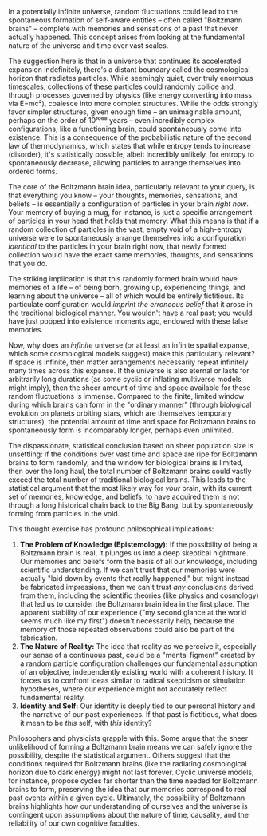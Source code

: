 In a potentially infinite universe, random fluctuations could lead to the spontaneous formation of self-aware entities – often called "Boltzmann brains" – complete with memories and sensations of a past that never actually happened. This concept arises from looking at the fundamental nature of the universe and time over vast scales.

The suggestion here is that in a universe that continues its accelerated expansion indefinitely, there's a distant boundary called the cosmological horizon that radiates particles. While seemingly quiet, over truly enormous timescales, collections of these particles could randomly collide and, through processes governed by physics (like energy converting into mass via E=mc²), coalesce into more complex structures. While the odds strongly favor simpler structures, given enough time – an unimaginable amount, perhaps on the order of 10¹⁰⁶⁸ years – even incredibly complex configurations, like a functioning brain, could spontaneously come into existence. This is a consequence of the probabilistic nature of the second law of thermodynamics, which states that while entropy tends to increase (disorder), it's statistically possible, albeit incredibly unlikely, for entropy to spontaneously decrease, allowing particles to arrange themselves into ordered forms.

The core of the Boltzmann brain idea, particularly relevant to your query, is that everything you know – your thoughts, memories, sensations, and beliefs – is essentially a configuration of particles in your brain _right now_. Your memory of buying a mug, for instance, is just a specific arrangement of particles in your head that holds that memory. What this means is that if a random collection of particles in the vast, empty void of a high-entropy universe were to spontaneously arrange themselves into a configuration _identical_ to the particles in your brain right now, that newly formed collection would have the exact same memories, thoughts, and sensations that you do.

The striking implication is that this randomly formed brain would have memories of a life – of being born, growing up, experiencing things, and learning about the universe – all of which would be entirely fictitious. Its particulate configuration would _imprint the erroneous belief_ that it arose in the traditional biological manner. You wouldn't have a real past; you would have just popped into existence moments ago, endowed with these false memories.

Now, why does an _infinite_ universe (or at least an infinite spatial expanse, which some cosmological models suggest) make this particularly relevant? If space is infinite, then matter arrangements necessarily repeat infinitely many times across this expanse. If the universe is also eternal or lasts for arbitrarily long durations (as some cyclic or inflating multiverse models might imply), then the sheer amount of time and space available for these random fluctuations is immense. Compared to the finite, limited window during which brains can form in the "ordinary manner" (through biological evolution on planets orbiting stars, which are themselves temporary structures), the potential amount of time and space for Boltzmann brains to spontaneously form is incomparably longer, perhaps even unlimited.

The dispassionate, statistical conclusion based on sheer population size is unsettling: if the conditions over vast time and space are ripe for Boltzmann brains to form randomly, and the window for biological brains is limited, then over the long haul, the total number of Boltzmann brains could vastly exceed the total number of traditional biological brains. This leads to the statistical argument that the most likely way for _your_ brain, with its current set of memories, knowledge, and beliefs, to have acquired them is not through a long historical chain back to the Big Bang, but by spontaneously forming from particles in the void.

This thought exercise has profound philosophical implications:

1. **The Problem of Knowledge (Epistemology):** If the possibility of being a Boltzmann brain is real, it plunges us into a deep skeptical nightmare. Our memories and beliefs form the basis of all our knowledge, including scientific understanding. If we can't trust that our memories were actually "laid down by events that really happened," but might instead be fabricated impressions, then we can't trust _any_ conclusions derived from them, including the scientific theories (like physics and cosmology) that led us to consider the Boltzmann brain idea in the first place. The apparent stability of our experience ("my second glance at the world seems much like my first") doesn't necessarily help, because the memory of those repeated observations could also be part of the fabrication.
2. **The Nature of Reality:** The idea that reality as we perceive it, especially our sense of a continuous past, could be a "mental figment" created by a random particle configuration challenges our fundamental assumption of an objective, independently existing world with a coherent history. It forces us to confront ideas similar to radical skepticism or simulation hypotheses, where our experience might not accurately reflect fundamental reality.
3. **Identity and Self:** Our identity is deeply tied to our personal history and the narrative of our past experiences. If that past is fictitious, what does it mean to be _this_ self, with _this_ identity?

Philosophers and physicists grapple with this. Some argue that the sheer unlikelihood of forming a Boltzmann brain means we can safely ignore the possibility, despite the statistical argument. Others suggest that the conditions required for Boltzmann brains (like the radiating cosmological horizon due to dark energy) might not last forever. Cyclic universe models, for instance, propose cycles far shorter than the time needed for Boltzmann brains to form, preserving the idea that our memories correspond to real past events within a given cycle. Ultimately, the possibility of Boltzmann brains highlights how our understanding of ourselves and the universe is contingent upon assumptions about the nature of time, causality, and the reliability of our own cognitive faculties.